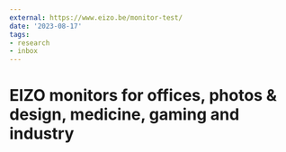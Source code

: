 ```yaml
---
external: https://www.eizo.be/monitor-test/
date: '2023-08-17'
tags:
- research
- inbox
---
```


# EIZO monitors for offices, photos & design, medicine, gaming and industry
